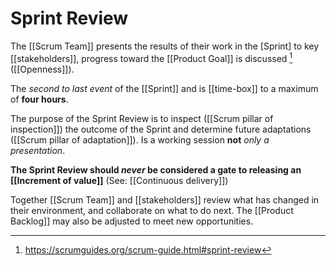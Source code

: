 # Sprint Review


The [[Scrum Team]] presents the results of their work in the [Sprint] to key [[stakeholders]], progress toward the [[Product Goal]] is discussed [^1] ([[Openness]]).

The _second to last event_ of the [[Sprint]] and is [[time-box]] to a maximum of **four hours**.

The purpose of the Sprint Review is to inspect ([[Scrum pillar of inspection]]) the outcome of the Sprint and determine future adaptations ([[Scrum pillar of adaptation]]). Is a working session **not** _only a presentation_.

**The Sprint Review should _never_ be considered a gate to releasing an [[Increment of value]]** (See: [[Continuous delivery]])

Together [[Scrum Team]] and [[stakeholders]] review what has changed in their environment, and collaborate on what to do next. The [[Product Backlog]] may also be adjusted to meet new opportunities.

[^1]:https://scrumguides.org/scrum-guide.html#sprint-review